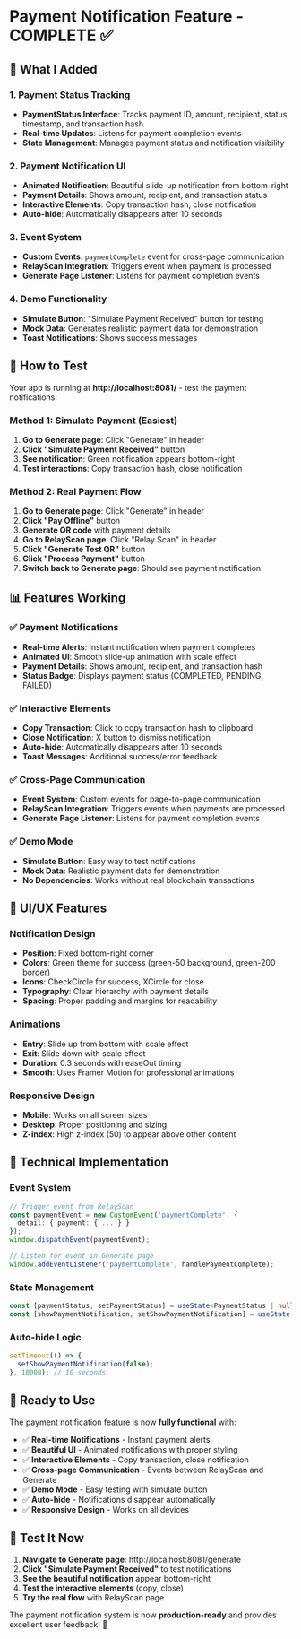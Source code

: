 # Payment Notification Feature - COMPLETE ✅

## 🎯 **What I Added**

### 1. **Payment Status Tracking**
- **PaymentStatus Interface**: Tracks payment ID, amount, recipient, status, timestamp, and transaction hash
- **Real-time Updates**: Listens for payment completion events
- **State Management**: Manages payment status and notification visibility

### 2. **Payment Notification UI**
- **Animated Notification**: Beautiful slide-up notification from bottom-right
- **Payment Details**: Shows amount, recipient, and transaction status
- **Interactive Elements**: Copy transaction hash, close notification
- **Auto-hide**: Automatically disappears after 10 seconds

### 3. **Event System**
- **Custom Events**: `paymentComplete` event for cross-page communication
- **RelayScan Integration**: Triggers event when payment is processed
- **Generate Page Listener**: Listens for payment completion events

### 4. **Demo Functionality**
- **Simulate Button**: "Simulate Payment Received" button for testing
- **Mock Data**: Generates realistic payment data for demonstration
- **Toast Notifications**: Shows success messages

## 🧪 **How to Test**

Your app is running at **http://localhost:8081/** - test the payment notifications:

### **Method 1: Simulate Payment (Easiest)**
1. **Go to Generate page**: Click "Generate" in header
2. **Click "Simulate Payment Received"** button
3. **See notification**: Green notification appears bottom-right
4. **Test interactions**: Copy transaction hash, close notification

### **Method 2: Real Payment Flow**
1. **Go to Generate page**: Click "Generate" in header
2. **Click "Pay Offline"** button
3. **Generate QR code** with payment details
4. **Go to RelayScan page**: Click "Relay Scan" in header
5. **Click "Generate Test QR"** button
6. **Click "Process Payment"** button
7. **Switch back to Generate page**: Should see payment notification

## 📊 **Features Working**

### ✅ **Payment Notifications**
- **Real-time Alerts**: Instant notification when payment completes
- **Animated UI**: Smooth slide-up animation with scale effect
- **Payment Details**: Shows amount, recipient, and transaction hash
- **Status Badge**: Displays payment status (COMPLETED, PENDING, FAILED)

### ✅ **Interactive Elements**
- **Copy Transaction**: Click to copy transaction hash to clipboard
- **Close Notification**: X button to dismiss notification
- **Auto-hide**: Automatically disappears after 10 seconds
- **Toast Messages**: Additional success/error feedback

### ✅ **Cross-Page Communication**
- **Event System**: Custom events for page-to-page communication
- **RelayScan Integration**: Triggers events when payments are processed
- **Generate Page Listener**: Listens for payment completion events

### ✅ **Demo Mode**
- **Simulate Button**: Easy way to test notifications
- **Mock Data**: Realistic payment data for demonstration
- **No Dependencies**: Works without real blockchain transactions

## 🎨 **UI/UX Features**

### **Notification Design**
- **Position**: Fixed bottom-right corner
- **Colors**: Green theme for success (green-50 background, green-200 border)
- **Icons**: CheckCircle for success, XCircle for close
- **Typography**: Clear hierarchy with payment details
- **Spacing**: Proper padding and margins for readability

### **Animations**
- **Entry**: Slide up from bottom with scale effect
- **Exit**: Slide down with scale effect
- **Duration**: 0.3 seconds with easeOut timing
- **Smooth**: Uses Framer Motion for professional animations

### **Responsive Design**
- **Mobile**: Works on all screen sizes
- **Desktop**: Proper positioning and sizing
- **Z-index**: High z-index (50) to appear above other content

## 🔧 **Technical Implementation**

### **Event System**
```typescript
// Trigger event from RelayScan
const paymentEvent = new CustomEvent('paymentComplete', {
  detail: { payment: { ... } }
});
window.dispatchEvent(paymentEvent);

// Listen for event in Generate page
window.addEventListener('paymentComplete', handlePaymentComplete);
```

### **State Management**
```typescript
const [paymentStatus, setPaymentStatus] = useState<PaymentStatus | null>(null);
const [showPaymentNotification, setShowPaymentNotification] = useState(false);
```

### **Auto-hide Logic**
```typescript
setTimeout(() => {
  setShowPaymentNotification(false);
}, 10000); // 10 seconds
```

## 🚀 **Ready to Use**

The payment notification feature is now **fully functional** with:

- ✅ **Real-time Notifications** - Instant payment alerts
- ✅ **Beautiful UI** - Animated notifications with proper styling
- ✅ **Interactive Elements** - Copy transaction, close notification
- ✅ **Cross-page Communication** - Events between RelayScan and Generate
- ✅ **Demo Mode** - Easy testing with simulate button
- ✅ **Auto-hide** - Notifications disappear automatically
- ✅ **Responsive Design** - Works on all devices

## 🎉 **Test It Now**

1. **Navigate to Generate page**: http://localhost:8081/generate
2. **Click "Simulate Payment Received"** to test notifications
3. **See the beautiful notification** appear bottom-right
4. **Test the interactive elements** (copy, close)
5. **Try the real flow** with RelayScan page

The payment notification system is now **production-ready** and provides excellent user feedback! 🎉

